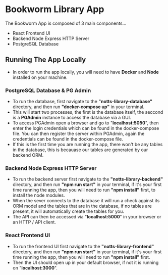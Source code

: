 # Bookworm Library App

The Bookworm App is composed of 3 main components...

- React Frontend UI
- Backend Node Express HTTP Server
- PostgreSQL Database

## Running The App Locally

- In order to run the app locally, you will need to have **Docker** and **Node** installed on your machine.

### PostgreSQL Database & PG Admin

- To run the database, first navigate to the **"notts-library-database"** directory, and then run **"docker-compose up"** in your terminal.
- This will start two processes, the first is the database itself, the seccond is a **PGAdmin** instance to access the database via a GUI.
- To access PGAdmin open a browser and go to "**localhost:5050**", then enter the login credentials which can be found in the docker-compose file. You can then register the server within PGAdmin, again the credentials can be found in the docker-compose file.
- If this is the first time you are running the app, there won't be any tables in the database, this is becauase our tables are generated by our backend ORM.

### Backend Node Express HTTP Server

- To run the backend server first navigate to the **"notts-library-backend"** directory, and then run **"npm run start"** in your terminal, if it's your first time running the app, then you will need to run **"npm install"** first, to install the node modules.
- When the sever connects to the database it will run a check against its ORM model and the tables that are in the database, if no tables are present, it will automatically create the tables for you.
- The API can then be accessed via "**localhost:5000**" in your browser or an HTTP / API client.

### React Frontend UI

- To run the frontend UI first navigate to the **"notts-library-frontend"** directory, and then run **"npm run start"** in your terminal, if it's your first time running the app, then you will need to run **"npm install"** first.
- Then the UI should open up in your default browser, if not it is running on "**localhost:3000**".
